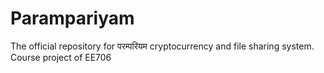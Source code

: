# Parampariyam
The official repository for परम्परियम cryptocurrency and file sharing system. Course project of EE706
